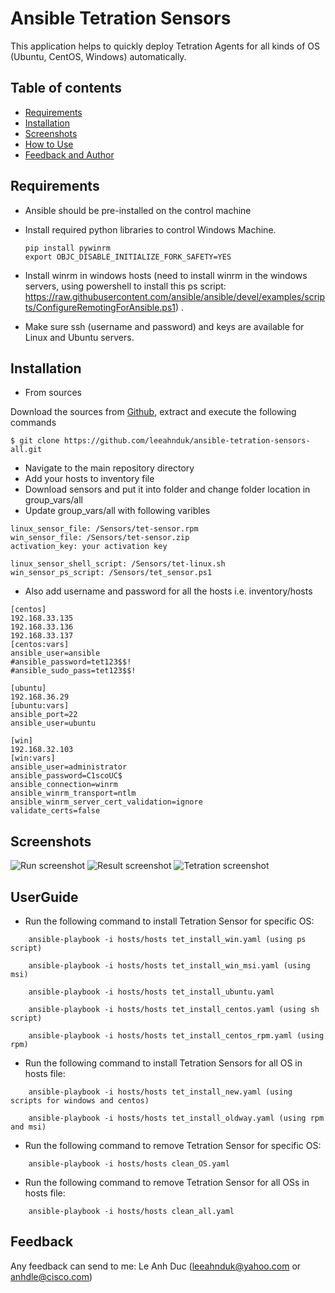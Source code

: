 # Ansible Tetration Sensors
This application helps to quickly deploy Tetration Agents for all kinds of OS (Ubuntu, CentOS, Windows) automatically. 

## Table of contents
* [Requirements](#Requirements)
* [Installation](#Installation)
* [Screenshots](#screenshots)
* [How to Use](#UserGuide)
* [Feedback and Author](#Feedback)

## Requirements

* Ansible should be pre-installed on the control machine
* Install required python libraries to control Windows Machine.
	```
	pip install pywinrm
	export OBJC_DISABLE_INITIALIZE_FORK_SAFETY=YES
	```

* Install winrm in windows hosts (need to install winrm in the windows servers, using powershell to install this ps script: https://raw.githubusercontent.com/ansible/ansible/devel/examples/scripts/ConfigureRemotingForAnsible.ps1) . 

* Make sure ssh (username and password) and keys are available for Linux and Ubuntu servers.

## Installation

* From sources

Download the sources from [Github](https://github.com/leeahnduk/ansible-tetration-sensors-all.git), extract and execute the following commands

```
$ git clone https://github.com/leeahnduk/ansible-tetration-sensors-all.git

```
* Navigate to the main repository directory
* Add your hosts to inventory file
* Download sensors and put it into folder and change folder location in group_vars/all
* Update group_vars/all with following varibles
``` 
linux_sensor_file: /Sensors/tet-sensor.rpm
win_sensor_file: /Sensors/tet-sensor.zip
activation_key: your activation key

linux_sensor_shell_script: /Sensors/tet-linux.sh
win_sensor_ps_script: /Sensors/tet_sensor.ps1
```
* Also add username and password for all the hosts i.e. inventory/hosts
```
[centos]
192.168.33.135
192.168.33.136
192.168.33.137
[centos:vars]
ansible_user=ansible
#ansible_password=tet123$$!
#ansible_sudo_pass=tet123$$!

[ubuntu]
192.168.36.29
[ubuntu:vars]
ansible_port=22 
ansible_user=ubuntu

[win]
192.168.32.103
[win:vars]
ansible_user=administrator
ansible_password=C1scoUC$
ansible_connection=winrm
ansible_winrm_transport=ntlm
ansible_winrm_server_cert_validation=ignore
validate_certs=false
```

## Screenshots
![Run screenshot](https://github.com/leeahnduk/ansible-tetration-sensors-all/blob/master/Ansible.jpg)
![Result screenshot](https://github.com/leeahnduk/ansible-tetration-sensors-all/blob/master/clean.jpg)
![Tetration screenshot](https://github.com/leeahnduk/ansible-tetration-sensors-all/blob/master/result.jpg)


## UserGuide

* Run the following command to install Tetration Sensor for specific OS:
```
	ansible-playbook -i hosts/hosts tet_install_win.yaml (using ps script)

	ansible-playbook -i hosts/hosts tet_install_win_msi.yaml (using msi)

	ansible-playbook -i hosts/hosts tet_install_ubuntu.yaml

	ansible-playbook -i hosts/hosts tet_install_centos.yaml (using sh script)

	ansible-playbook -i hosts/hosts tet_install_centos_rpm.yaml (using rpm)
```

* Run the following command to install Tetration Sensors for all OS in hosts file:
```
	ansible-playbook -i hosts/hosts tet_install_new.yaml (using scripts for windows and centos)

	ansible-playbook -i hosts/hosts tet_install_oldway.yaml (using rpm and msi)
```

* Run the following command to remove Tetration Sensor for specific OS: 
```
	ansible-playbook -i hosts/hosts clean_OS.yaml
```

* Run the following command to remove Tetration Sensor for all OSs in hosts file: 
```
	ansible-playbook -i hosts/hosts clean_all.yaml
```

## Feedback
Any feedback can send to me: Le Anh Duc (leeahnduk@yahoo.com or anhdle@cisco.com)
